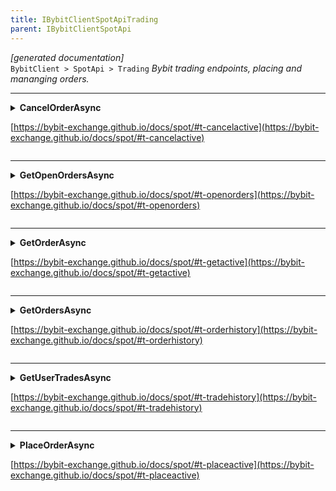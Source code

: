 ```yaml
---
title: IBybitClientSpotApiTrading
parent: IBybitClientSpotApi
---
```

*[generated documentation]*  
`BybitClient > SpotApi > Trading`
*Bybit trading endpoints, placing and mananging orders.*
  

***

<details>
<summary>
<b>CancelOrderAsync</b>  

[https://bybit-exchange.github.io/docs/spot/#t-cancelactive](https://bybit-exchange.github.io/docs/spot/#t-cancelactive)  
</summary>
<p>

```C#  
Task<WebCallResult<BybitSpotOrderPlaced>> CancelOrderAsync([Optional] long? orderId, [Optional] string? clientOrderId, [Optional] long? receiveWindow, [Optional] CancellationToken ct);  
```  

|Parameter|Description|
|---|---|
|`orderId`|The order id|
|`clientOrderId`|The client order id|
|`receiveWindow`|The receive window for which this request is active. When the request takes longer than this to complete the server will reject the request|
|`ct`|Cancellation token|

*Cancel an active order. Either orderId or clientOrderId should be provided*  

</p>
</details>

***

<details>
<summary>
<b>GetOpenOrdersAsync</b>  

[https://bybit-exchange.github.io/docs/spot/#t-openorders](https://bybit-exchange.github.io/docs/spot/#t-openorders)  
</summary>
<p>

```C#  
Task<WebCallResult<IEnumerable<BybitSpotOrder>>> GetOpenOrdersAsync([Optional] string? symbol, [Optional] long? orderId, [Optional] int? limit, [Optional] long? receiveWindow, [Optional] CancellationToken ct);  
```  

|Parameter|Description|
|---|---|
|`symbol`|The symbol|
|`orderId`|Filter by order id, will only return orders with an orderId smaller than this|
|`limit`|Max amount of results|
|`receiveWindow`|The receive window for which this request is active. When the request takes longer than this to complete the server will reject the request|
|`ct`|Cancellation token|

*Get open orders*  

</p>
</details>

***

<details>
<summary>
<b>GetOrderAsync</b>  

[https://bybit-exchange.github.io/docs/spot/#t-getactive](https://bybit-exchange.github.io/docs/spot/#t-getactive)  
</summary>
<p>

```C#  
Task<WebCallResult<BybitSpotOrder>> GetOrderAsync([Optional] long? orderId, [Optional] string? clientOrderId, [Optional] long? receiveWindow, [Optional] CancellationToken ct);  
```  

|Parameter|Description|
|---|---|
|`orderId`|The id of the order|
|`clientOrderId`|The client order id|
|`receiveWindow`|The receive window for which this request is active. When the request takes longer than this to complete the server will reject the request|
|`ct`|Cancellation token|

*Get order, either orderId or clientOrderId should be provided*  

</p>
</details>

***

<details>
<summary>
<b>GetOrdersAsync</b>  

[https://bybit-exchange.github.io/docs/spot/#t-orderhistory](https://bybit-exchange.github.io/docs/spot/#t-orderhistory)  
</summary>
<p>

```C#  
Task<WebCallResult<IEnumerable<BybitSpotOrder>>> GetOrdersAsync([Optional] string? symbol, [Optional] long? orderId, [Optional] int? limit, [Optional] long? receiveWindow, [Optional] CancellationToken ct);  
```  

|Parameter|Description|
|---|---|
|`symbol`|Filter by symbol|
|`orderId`|Filter by order id, will only return orders with an orderId smaller than this|
|`limit`|Max amount of results|
|`receiveWindow`|The receive window for which this request is active. When the request takes longer than this to complete the server will reject the request|
|`ct`|Cancellation token|

*Get orders*  

</p>
</details>

***

<details>
<summary>
<b>GetUserTradesAsync</b>  

[https://bybit-exchange.github.io/docs/spot/#t-tradehistory](https://bybit-exchange.github.io/docs/spot/#t-tradehistory)  
</summary>
<p>

```C#  
Task<WebCallResult<IEnumerable<BybitSpotUserTrade>>> GetUserTradesAsync([Optional] string? symbol, [Optional] long? fromId, [Optional] long? toId, [Optional] int? limit, [Optional] long? receiveWindow, [Optional] CancellationToken ct);  
```  

|Parameter|Description|
|---|---|
|`symbol`|Filter by symbol|
|`fromId`|Filter by start id|
|`toId`|Filter by end id|
|`limit`|Max amount of results|
|`receiveWindow`|The receive window for which this request is active. When the request takes longer than this to complete the server will reject the request|
|`ct`|Cancellation token|

*Get user trade history*  

</p>
</details>

***

<details>
<summary>
<b>PlaceOrderAsync</b>  

[https://bybit-exchange.github.io/docs/spot/#t-placeactive](https://bybit-exchange.github.io/docs/spot/#t-placeactive)  
</summary>
<p>

```C#  
Task<WebCallResult<BybitSpotOrderPlaced>> PlaceOrderAsync(string symbol, OrderSide side, OrderType type, decimal quantity, [Optional] decimal? price, [Optional] TimeInForce? timeInForce, [Optional] string? clientOrderId, [Optional] long? receiveWindow, [Optional] CancellationToken ct);  
```  

|Parameter|Description|
|---|---|
|`symbol`|The symbol|
|`side`|Order side|
|`type`|Order type|
|`quantity`|Quantity of the order. Note that for market buy orders this is the quantity of quote asset, otherwise it's in base asset|
|`price`|Price|
|`timeInForce`|Time in force|
|`clientOrderId`|Client order id|
|`receiveWindow`|The receive window for which this request is active. When the request takes longer than this to complete the server will reject the request|
|`ct`|Cancellation token|

*Place a new order*  

</p>
</details>
